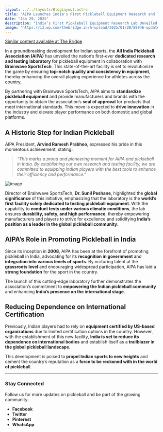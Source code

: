 ```yaml
---
layout: ../../layouts/BlogLayout.astro
title: "AIPA Launches India's First Pickleball Equipment Research and Testing Laboratory in Partnership with Brainwave SportsTech"
date: "Jan 29, 2025"
description: "India’s First Pickleball Equipment Research Lab Unveiled by All India Pickleball Association"
image: "https://i3.wp.com/thebridge.in/h-upload/2025/01/28/59946-updated-untitled-design-5.webp?w=696&resize=696,0&ssl=1"
---
```



[Similar content available at The Bridge](https://thebridge.in/pickleball/india-pickleball-association-unveil-pickleball-equipment-research-lab-51794)

In a groundbreaking development for Indian sports, the **All India Pickleball Association (AIPA)** has unveiled the nation’s first-ever **dedicated research and testing laboratory** for pickleball equipment in collaboration with **Brainwave SportsTech**. This state-of-the-art facility is set to revolutionize the game by ensuring **top-notch quality and consistency in equipment**, thereby enhancing the overall playing experience for athletes across the country.

By partnering with Brainwave SportsTech, AIPA aims to **standardize pickleball equipment** and provide manufacturers and brands with the opportunity to obtain the association’s **seal of approval** for products that meet international standards. This move is expected to **drive innovation** in the industry and elevate player performance on both domestic and global platforms.

## A Historic Step for Indian Pickleball

AIPA President, **Arvind Ramesh Prabhoo**, expressed his pride in this momentous achievement, stating:

> *“This marks a proud and pioneering moment for AIPA and pickleball in India. By establishing our own research and testing facility, we are committed to equipping Indian players with the best tools to enhance their efficiency and performance.”*

![image](https://i1.wp.com/thebridge.in/h-upload/2025/01/28/59946-updated-untitled-design-5.webp?w=696&resize=696,0&ssl=1)


Director of Brainwave SportsTech, **Dr. Sunil Peshane**, highlighted the **global significance** of this initiative, emphasizing that the laboratory is the **world’s first facility solely dedicated to testing pickleball equipment**. With the capability to **conduct tests under various climatic conditions**, the lab ensures **durability, safety, and high performance**, thereby empowering manufacturers and players to strive for excellence and solidifying **India’s position as a leader in the global pickleball community**.


## AIPA’s Role in Promoting Pickleball in India

Since its inception in **2008**, AIPA has been at the forefront of promoting pickleball in India, advocating for its **recognition in government** and **integration into various levels of sports**. By nurturing talent at the **grassroots level** and encouraging widespread participation, AIPA has laid a **strong foundation** for the sport in the country.

The launch of this cutting-edge laboratory further demonstrates the association’s commitment to **empowering the Indian pickleball community** and enhancing **India’s presence on the international stage**.

## Reducing Dependence on International Certification

Previously, Indian players had to rely on **equipment certified by US-based organizations** due to limited certification options in the country. However, with the establishment of this new facility, **India is set to reduce its dependence on international bodies** and establish itself as a **trailblazer in the global pickleball landscape**.

This development is poised to **propel Indian sports to new heights** and cement the country’s reputation as a **force to be reckoned with in the world of pickleball**.

---

### Stay Connected

Follow us for more updates on pickleball and be part of the growing community:

- **Facebook**
- **Twitter**
- **Pinterest**
- **WhatsApp**

